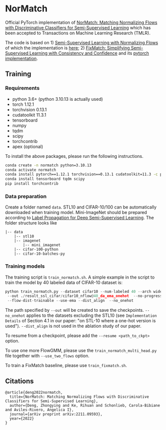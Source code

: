 # NorMatch
Official PyTorch implementation of [NorMatch: Matching Normalizing Flows with Discriminative Classifiers for Semi-Supervised Learning](https://openreview.net/forum?id=ebiAFpQ0Lw&noteId=5PmBQKApbT) which has been accepted to Transactions on Machine Learning Research (TMLR).

The code is based on 1) [Semi-Supervised Learning with Normalizing Flows](https://invertibleworkshop.github.io/accepted_papers/pdfs/INNF_2019_paper_28.pdf) of which the implementation is [here](https://github.com/izmailovpavel/flowgmm.git); 2) [FixMatch: Simplifying Semi-Supervised Learning with Consistency and Confidence](https://arxiv.org/abs/2001.07685) and its [pytorch implementation](https://github.com/kekmodel/FixMatch-pytorch).

## Training

### Requirements
- python 3.6+ (python 3.10.13 is actually used)
- torch 1.12.1
- torchvision 0.13.1
- cudatoolkit 11.3.1
- tensorboard
- numpy
- tqdm
- scipy
- torchcontrib
- apex (optional)

To install the above packages, please run the following instructions.
```bash
conda create -n normatch python=3.10.13
conda activate normatch
conda install pytorch==1.12.1 torchvision==0.13.1 cudatoolkit=11.3 -c pytorch
conda install tensorboard tqdm scipy
pip install torchcontrib
```

### Data preparation

Create a folder named `data`. STL10 and CIFAR-10/100 can be automatically downloaded when training model. Mini-ImageNet should be prepared according to [Label Propagation for Deep Semi-Supervised Learning](https://github.com/ahmetius/LP-DeepSSL). The folder structure looks like 
```
|-- data
    |-- stl10
    |-- imagenet
        |-- mini_imagenet
    |-- cifar-100-python
    |-- cifar-10-batches-py
```

### Training models

The training script is `train_normatch.sh`. A simple example in the script to train the model by 40 labeled data of CIFAR-10 dataset is:

```python
python train_normatch.py --dataset cifar10 --num-labeled 40 --arch wideresnet --batch-size 64 --lr 0.03 --expand-labels --seed 2 \
 --out ./result_ssl_cifar/cifar10_nflow@40_da_ema_onehot  --no-progress --lambda-flow-unsup 0.000001 \
 --flow-dist-trainable --use-ema --dist_align  --no_onehot
```
The path specified by `--out` will be created to save the checkpoints. `--no_onehot` applies to the datasets excluding the STL10 (see `Implementation Details` of Section 4.1 in our paper: "on STL-10 where a one-hot version is used"). `--dist_align` is not used in the ablation study of our paper.

To resume from a checkpoint, please add the `--resume <path_to_ckpt>` option.

To use one more FlowGMM, please use the `train_normatch_multi_head.py` file together with `--use_two_flows` option.

To train a FixMatch baseline, please use `train_fixmatch.sh`. 


## Citations
```
@article{deng2022normatch,
  title={NorMatch: Matching Normalizing Flows with Discriminative Classifiers for Semi-Supervised Learning},
  author={Deng, Zhongying and Ke, Rihuan and Schonlieb, Carola-Bibiane and Aviles-Rivero, Angelica I},
  journal={arXiv preprint arXiv:2211.09593},
  year={2022}
}
```
